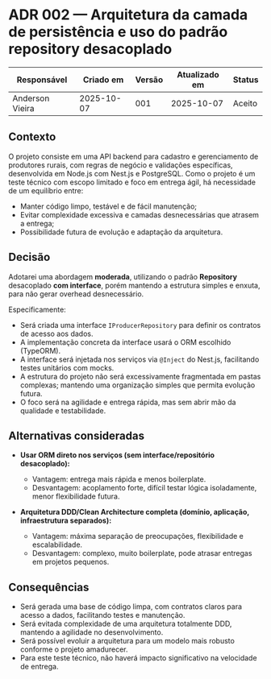 # ADR 002 — Arquitetura da camada de persistência e uso do padrão repository desacoplado

| Responsável     | Criado em  | Versão | Atualizado em | Status |
| --------------- | ---------- | ------ | ------------- | ------ |
| Anderson Vieira | 2025-10-07 | 001    | 2025-10-07    | Aceito |

## Contexto

O projeto consiste em uma API backend para cadastro e gerenciamento de produtores rurais, com regras de negócio e validações específicas, desenvolvida em Node.js com Nest.js e PostgreSQL. Como o projeto é um teste técnico com escopo limitado e foco em entrega ágil, há necessidade de um equilíbrio entre:

- Manter código limpo, testável e de fácil manutenção;
- Evitar complexidade excessiva e camadas desnecessárias que atrasem a entrega;
- Possibilidade futura de evolução e adaptação da arquitetura.

## Decisão

Adotarei uma abordagem **moderada**, utilizando o padrão **Repository** desacoplado **com interface**, porém mantendo a estrutura simples e enxuta, para não gerar overhead desnecessário.

Especificamente:

- Será criada uma interface `IProducerRepository` para definir os contratos de acesso aos dados.
- A implementação concreta da interface usará o ORM escolhido (TypeORM).
- A interface será injetada nos serviços via `@Inject` do Nest.js, facilitando testes unitários com mocks.
- A estrutura do projeto não será excessivamente fragmentada em pastas complexas; mantendo uma organização simples que permita evolução futura.
- O foco será na agilidade e entrega rápida, mas sem abrir mão da qualidade e testabilidade.

## Alternativas consideradas

- **Usar ORM direto nos serviços (sem interface/repositório desacoplado):**

  - Vantagem: entrega mais rápida e menos boilerplate.
  - Desvantagem: acoplamento forte, difícil testar lógica isoladamente, menor flexibilidade futura.

- **Arquitetura DDD/Clean Architecture completa (domínio, aplicação, infraestrutura separados):**
  - Vantagem: máxima separação de preocupações, flexibilidade e escalabilidade.
  - Desvantagem: complexo, muito boilerplate, pode atrasar entregas em projetos pequenos.

## Consequências

- Será gerada uma base de código limpa, com contratos claros para acesso a dados, facilitando testes e manutenção.
- Será evitada complexidade de uma arquitetura totalmente DDD, mantendo a agilidade no desenvolvimento.
- Será possível evoluir a arquitetura para um modelo mais robusto conforme o projeto amadurecer.
- Para este teste técnico, não haverá impacto significativo na velocidade de entrega.
